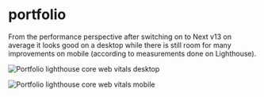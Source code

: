# portfolio


From the performance perspective after switching on to Next v13 on average it looks good on a desktop while there is still room for many improvements on mobile (according to measurements done on Lighthouse).

![Portfolio lighthouse core web vitals desktop](https://azinko.s3.eu-central-1.amazonaws.com/portfolio-lightspeed-desktop)

![Portfolio lighthouse core web vitals mobile](https://azinko.s3.eu-central-1.amazonaws.com/portfolio-lightspeed-mobile)
